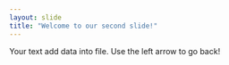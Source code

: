 ```yaml
---
layout: slide
title: "Welcome to our second slide!"
---
```

Your text
add data into file.
Use the left arrow to go back!
